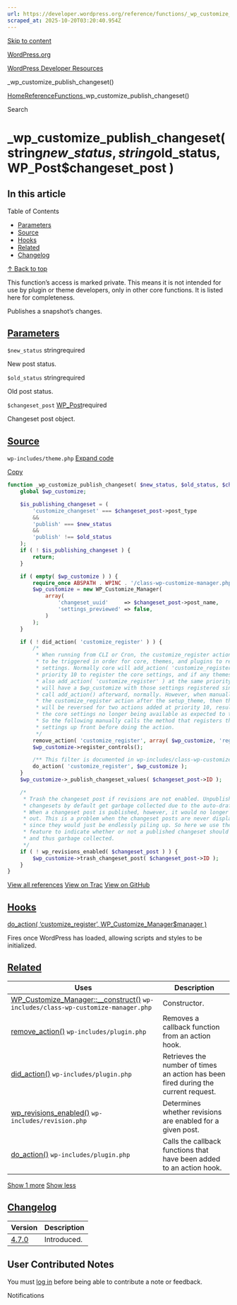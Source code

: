```yaml
---
url: https://developer.wordpress.org/reference/functions/_wp_customize_publish_changeset
scraped_at: 2025-10-20T03:20:40.954Z
---
```


[Skip to content](https://developer.wordpress.org/reference/functions/_wp_customize_publish_changeset/#wp--skip-link--target)

[WordPress.org](https://wordpress.org/)

[WordPress Developer Resources](https://developer.wordpress.org/)

\_wp\_customize\_publish\_changeset()


[Home](https://developer.wordpress.org/)[Reference](https://developer.wordpress.org/reference/)[Functions](https://developer.wordpress.org/reference/functions/)\_wp\_customize\_publish\_changeset()

Search

# \_wp\_customize\_publish\_changeset( string$new\_status, string$old\_status, WP\_Post$changeset\_post )

## In this article

Table of Contents

- [Parameters](https://developer.wordpress.org/reference/functions/_wp_customize_publish_changeset/#parameters)
- [Source](https://developer.wordpress.org/reference/functions/_wp_customize_publish_changeset/#source)
- [Hooks](https://developer.wordpress.org/reference/functions/_wp_customize_publish_changeset/#hooks)
- [Related](https://developer.wordpress.org/reference/functions/_wp_customize_publish_changeset/#related)
- [Changelog](https://developer.wordpress.org/reference/functions/_wp_customize_publish_changeset/#changelog)

[↑ Back to top](https://developer.wordpress.org/reference/functions/_wp_customize_publish_changeset/#wp--skip-link--target)

This function’s access is marked private. This means it is not intended for use by plugin or theme developers, only in other core functions. It is listed here for completeness.

Publishes a snapshot’s changes.

## [Parameters](https://developer.wordpress.org/reference/functions/_wp_customize_publish_changeset/\#parameters)

`$new_status` stringrequired

New post status.

`$old_status` stringrequired

Old post status.

`$changeset_post` [WP\_Post](https://developer.wordpress.org/reference/classes/wp_post/)required

Changeset post object.

## [Source](https://developer.wordpress.org/reference/functions/_wp_customize_publish_changeset/\#source)

`wp-includes/theme.php`
[Expand code](https://developer.wordpress.org/reference/functions/_wp_customize_publish_changeset/#)

[Copy](https://developer.wordpress.org/reference/functions/_wp_customize_publish_changeset/#)

```php
function _wp_customize_publish_changeset( $new_status, $old_status, $changeset_post ) {
	global $wp_customize;

	$is_publishing_changeset = (
		'customize_changeset' === $changeset_post->post_type
		&&
		'publish' === $new_status
		&&
		'publish' !== $old_status
	);
	if ( ! $is_publishing_changeset ) {
		return;
	}

	if ( empty( $wp_customize ) ) {
		require_once ABSPATH . WPINC . '/class-wp-customize-manager.php';
		$wp_customize = new WP_Customize_Manager(
			array(
				'changeset_uuid'     => $changeset_post->post_name,
				'settings_previewed' => false,
			)
		);
	}

	if ( ! did_action( 'customize_register' ) ) {
		/*
		 * When running from CLI or Cron, the customize_register action will need
		 * to be triggered in order for core, themes, and plugins to register their
		 * settings. Normally core will add_action( 'customize_register' ) at
		 * priority 10 to register the core settings, and if any themes/plugins
		 * also add_action( 'customize_register' ) at the same priority, they
		 * will have a $wp_customize with those settings registered since they
		 * call add_action() afterward, normally. However, when manually doing
		 * the customize_register action after the setup_theme, then the order
		 * will be reversed for two actions added at priority 10, resulting in
		 * the core settings no longer being available as expected to themes/plugins.
		 * So the following manually calls the method that registers the core
		 * settings up front before doing the action.
		 */
		remove_action( 'customize_register', array( $wp_customize, 'register_controls' ) );
		$wp_customize->register_controls();

		/** This filter is documented in wp-includes/class-wp-customize-manager.php */
		do_action( 'customize_register', $wp_customize );
	}
	$wp_customize->_publish_changeset_values( $changeset_post->ID );

	/*
	 * Trash the changeset post if revisions are not enabled. Unpublished
	 * changesets by default get garbage collected due to the auto-draft status.
	 * When a changeset post is published, however, it would no longer get cleaned
	 * out. This is a problem when the changeset posts are never displayed anywhere,
	 * since they would just be endlessly piling up. So here we use the revisions
	 * feature to indicate whether or not a published changeset should get trashed
	 * and thus garbage collected.
	 */
	if ( ! wp_revisions_enabled( $changeset_post ) ) {
		$wp_customize->trash_changeset_post( $changeset_post->ID );
	}
}

```

[View all references](https://developer.wordpress.org/reference/files/wp-includes/theme.php/) [View on Trac](https://core.trac.wordpress.org/browser/tags/6.8.3/src/wp-includes/theme.php#L3640) [View on GitHub](https://github.com/WordPress/wordpress-develop/blob/6.8.3/src/wp-includes/theme.php#L3640-L3699)

## [Hooks](https://developer.wordpress.org/reference/functions/_wp_customize_publish_changeset/\#hooks)

[do\_action( ‘customize\_register’, WP\_Customize\_Manager$manager )](https://developer.wordpress.org/reference/hooks/customize_register/)

Fires once WordPress has loaded, allowing scripts and styles to be initialized.

## [Related](https://developer.wordpress.org/reference/functions/_wp_customize_publish_changeset/\#related)

| Uses | Description |
| --- | --- |
| [WP\_Customize\_Manager::\_\_construct()](https://developer.wordpress.org/reference/classes/wp_customize_manager/__construct/) `wp-includes/class-wp-customize-manager.php` | Constructor. |
| [remove\_action()](https://developer.wordpress.org/reference/functions/remove_action/) `wp-includes/plugin.php` | Removes a callback function from an action hook. |
| [did\_action()](https://developer.wordpress.org/reference/functions/did_action/) `wp-includes/plugin.php` | Retrieves the number of times an action has been fired during the current request. |
| [wp\_revisions\_enabled()](https://developer.wordpress.org/reference/functions/wp_revisions_enabled/) `wp-includes/revision.php` | Determines whether revisions are enabled for a given post. |
| [do\_action()](https://developer.wordpress.org/reference/functions/do_action/) `wp-includes/plugin.php` | Calls the callback functions that have been added to an action hook. |

[Show 1 more](https://developer.wordpress.org/reference/functions/_wp_customize_publish_changeset/#) [Show less](https://developer.wordpress.org/reference/functions/_wp_customize_publish_changeset/#)

## [Changelog](https://developer.wordpress.org/reference/functions/_wp_customize_publish_changeset/\#changelog)

| Version | Description |
| --- | --- |
| [4.7.0](https://developer.wordpress.org/reference/since/4.7.0/) | Introduced. |

## User Contributed Notes

You must [log in](https://login.wordpress.org/?redirect_to=https%3A%2F%2Fdeveloper.wordpress.org%2Freference%2Ffunctions%2F_wp_customize_publish_changeset%2F) before being able to contribute a note or feedback.

Notifications